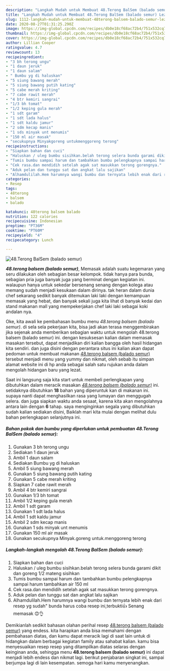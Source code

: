 ```yaml
---
description: "Langkah Mudah untuk Membuat 48.Terong BalSem (balado semur) Lezat"
title: "Langkah Mudah untuk Membuat 48.Terong BalSem (balado semur) Lezat"
slug: 1112-langkah-mudah-untuk-membuat-48terong-balsem-balado-semur-lezat
date: 2020-08-27T01:31:25.290Z
image: https://img-global.cpcdn.com/recipes/db0e18cf68ac72b4/751x532cq70/48terong-balsem-balado-semur-foto-resep-utama.jpg
thumbnail: https://img-global.cpcdn.com/recipes/db0e18cf68ac72b4/751x532cq70/48terong-balsem-balado-semur-foto-resep-utama.jpg
cover: https://img-global.cpcdn.com/recipes/db0e18cf68ac72b4/751x532cq70/48terong-balsem-balado-semur-foto-resep-utama.jpg
author: Lillian Cooper
ratingvalue: 4.7
reviewcount: 13
recipeingredient:
- "3 bh terong ungu"
- "1 daun jeruk"
- "1 daun salam"
- " Bumbu yg di haluskan"
- "5 siung bawang merah"
- "5 siung bawang putih kating"
- "5 cabe merah kriting"
- "7 cabe rawit merah"
- "4 btr kemiri sangrai"
- "1/3 bh tomat"
- "1/2 keping gula merah"
- "1 sdt garam"
- "1 sdt lada halus"
- "1 sdt kaldu jamur"
- "2 sdm kecap manis"
- "1 sds minyak unt menumis"
- "150 ml air masak"
- "secukupnya Minyakgoreng untukmenggoreng terong"
recipeinstructions:
- "Siapkan bahan dan cuci"
- "Haluskan / uleg bumbu sisihkan.belah terong selera bunda garami dikit dan goreng 1/2 mateng sisihkan"
- "Tumis bumbu sampai harum dan tambahkan bumbu pelengkapnya sampai harum tambahkan air 150 ml"
- "Cek rasa.dan mendidih setelah agak sat masukkan terong gorengnya."
- "Aduk pelan dan tunggu sat dan angkat lalu sajikan"
- "Alhamdulilah.Hem harumnya wangi bumbu dan ternyata lebih enak dari resep yg sudah&#34; bunda harus coba resep ini,terbukti👍 Senang memasak 😊👌"
categories:
- Resep
tags:
- 48terong
- balsem
- balado

katakunci: 48terong balsem balado 
nutrition: 122 calories
recipecuisine: Indonesian
preptime: "PT36M"
cooktime: "PT60M"
recipeyield: "4"
recipecategory: Lunch

---
```



![48.Terong BalSem (balado semur)](https://img-global.cpcdn.com/recipes/db0e18cf68ac72b4/751x532cq70/48terong-balsem-balado-semur-foto-resep-utama.jpg)

<b><i>48.terong balsem (balado semur)</i></b>, Memasak adalah suatu kegemaran yang seru dilakukan oleh sebagian besar kelompok. tidak hanya para bunda, sebagian pria juga banyak juga yang berminat dengan kegiatan ini. walaupun hanya untuk sekedar bersenang senang dengan kolega atau memang sudah menjadi kesukaan dalam dirinya. tak heran dalam dunia chef sekarang sedikit banyak ditemukan laki laki dengan kemampuan memasak yang hebat, dan banyak sekali juga kita lihat di banyak kedai dan stand makanan mall yang mempekerjakan chef laki laki sebagai koki andalan nya.



Oke, kita awali ke pembahasan bumbu menu <i>48.terong balsem (balado semur)</i>. di sela sela pekerjaan kita, bisa jadi akan terasa menggembirakan jika sejenak anda memberikan sebagian waktu untuk mengolah 48.terong balsem (balado semur) ini. dengan kesuksesan kalian dalam memasak masakan tersebut, dapat menjadikan diri kalian bangga oleh hasil hidangan kita sendiri. dan juga disini dengan perantara situs ini kalian akan dapat pedoman untuk membuat makanan <u>48.terong balsem (balado semur)</u> tersebut menjadi menu yang yummy dan nikmat, oleh sebab itu simpan alamat website ini di hp anda sebagai salah satu rujukan anda dalam mengolah hidangan baru yang lezat.


Saat ini langsung saja kita start untuk membeli perlengkapan yang dibutuhkan dalam meracik masakan <u><i>48.terong balsem (balado semur)</i></u> ini. setidaknya dibutuhkan <b>18</b> bahan yang diperuntuk kan di makanan ini. supaya nanti dapat menghasilkan rasa yang lumayan dan menggugah selera. dan juga siapkan waktu anda sesaat, karena kita akan mengolahnya antara lain dengan <b>6</b> tahap. saya menginginkan segala yang dibutuhkan sudah kalian sediakan disini, Baiklah mari kita mulai dengan melihat dulu bahan perlengkapan selanjutnya ini.

<!--inarticleads1-->

##### Bahan pokok dan bumbu yang diperlukan untuk pembuatan 48.Terong BalSem (balado semur):

1. Gunakan 3 bh terong ungu
1. Sediakan 1 daun jeruk
1. Ambil 1 daun salam
1. Sediakan  Bumbu yg di haluskan
1. Ambil 5 siung bawang merah
1. Gunakan 5 siung bawang putih kating
1. Gunakan 5 cabe merah kriting
1. Siapkan 7 cabe rawit merah
1. Ambil 4 btr kemiri sangrai
1. Gunakan 1/3 bh tomat
1. Ambil 1/2 keping gula merah
1. Ambil 1 sdt garam
1. Gunakan 1 sdt lada halus
1. Ambil 1 sdt kaldu jamur
1. Ambil 2 sdm kecap manis
1. Gunakan 1 sds minyak unt menumis
1. Gunakan 150 ml air masak
1. Gunakan secukupnya Minyak.goreng untuk.menggoreng terong




<!--inarticleads2-->

##### Langkah-langkah mengolah 48.Terong BalSem (balado semur):

1. Siapkan bahan dan cuci
1. Haluskan / uleg bumbu sisihkan.belah terong selera bunda garami dikit dan goreng 1/2 mateng sisihkan
1. Tumis bumbu sampai harum dan tambahkan bumbu pelengkapnya sampai harum tambahkan air 150 ml
1. Cek rasa.dan mendidih setelah agak sat masukkan terong gorengnya.
1. Aduk pelan dan tunggu sat dan angkat lalu sajikan
1. Alhamdulilah.Hem harumnya wangi bumbu dan ternyata lebih enak dari resep yg sudah&#34; bunda harus coba resep ini,terbukti👍 Senang memasak 😊👌




Demikianlah sedikit bahasan olahan perihal resep <u>48.terong balsem (balado semur)</u> yang endess. kita harapkan anda bisa memahami dengan pembahasan diatas, dan kamu dapat meracik lagi di saat lain untuk di hidangkan dalam berbagai kegiatan family atau sahabat kalian. kamu bisa menyesuaikan resep resep yang ditampilkan diatas selaras dengan keinginan anda, sehingga menu <b>48.terong balsem (balado semur)</b> ini dapat menjadi lebih endess dan nikmat lagi. berikut penjabaran singkat ini, sampai berjumpa lagi di lain kesempatan. semoga hari kamu menyenangkan.
